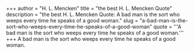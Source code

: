 +++
author = "H. L. Mencken"
title = "the best H. L. Mencken Quote"
description = "the best H. L. Mencken Quote: A bad man is the sort who weeps every time he speaks of a good woman."
slug = "a-bad-man-is-the-sort-who-weeps-every-time-he-speaks-of-a-good-woman"
quote = '''A bad man is the sort who weeps every time he speaks of a good woman.'''
+++
A bad man is the sort who weeps every time he speaks of a good woman.
